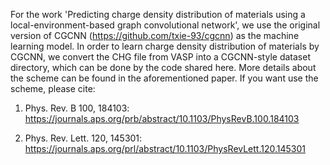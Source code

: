 For the work 'Predicting charge density distribution of materials using a local-environment-based graph convolutional network', we use the original version of CGCNN (https://github.com/txie-93/cgcnn)
as the machine learning model. In order to learn charge density distribution of materials by CGCNN, we convert the CHG file from VASP into a CGCNN-style dataset directory, 
which can be done by the code shared here. More details about the scheme can be found in the aforementioned paper. If you want use the scheme, please cite:

1. Phys. Rev. B 100, 184103: https://journals.aps.org/prb/abstract/10.1103/PhysRevB.100.184103

2. Phys. Rev. Lett. 120, 145301: https://journals.aps.org/prl/abstract/10.1103/PhysRevLett.120.145301

